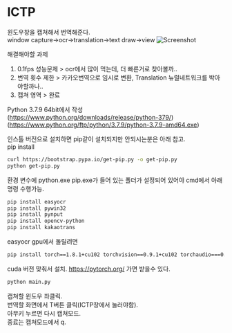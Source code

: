 # ICTP
윈도우창을 캡쳐해서 번역해준다.<br />
window capture->ocr->translation->text draw->view
![Screenshot](https://github.com/AjenaEYo/ICTP/blob/develop/example/ictp_first.gif)

해결해야할 과제
1. 0.1fps 성능문제 > ocr에서 많이 먹는데, 더 빠른거로 찾아볼까..
2. 번역 횟수 제한 > 카카오번역으로 임시로 변환, Translation 뉴럴네트워크를 박아야할까나..
3. 캡쳐 영역 > 완료

Python 3.7.9 64bit에서 작성(https://www.python.org/downloads/release/python-379/)
(https://www.python.org/ftp/python/3.7.9/python-3.7.9-amd64.exe)

인스톨 버전으로 설치하면 pip같이 설치되지만 안되시는분은 아래 참고.<br />
pip install
``` bash
curl https://bootstrap.pypa.io/get-pip.py -o get-pip.py
python get-pip.py
```

환경 변수에 python.exe pip.exe가 들어 있는 폴더가 설정되어 있어야 cmd에서 아래 명령 수행가능.<br />

``` bash
pip install easyocr
pip install pywin32
pip install pynput
pip install opencv-python
pip install kakaotrans
```
easyocr gpu에서 돌릴려면
``` bash
pip install torch==1.8.1+cu102 torchvision==0.9.1+cu102 torchaudio===0.8.1 -f https://download.pytorch.org/whl/torch_stable.html
```
cuda 버전 맞춰서 설치. https://pytorch.org/ 가면 받을수 있다.



``` bash
python main.py
```

캡쳐할 윈도우 좌클릭.<br />
번역할 화면에서 T버튼 클릭(ICTP창에서 눌러야함).<br />
아무키 누르면 다시 캡쳐모드.<br />
종료는 캡쳐모드에서 q.<br />

